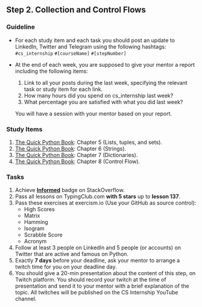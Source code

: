 ## Step 2. Collection and Control Flows

### Guideline

- For each study item and each task you should post an update to LinkedIn, Twitter and Telegram using the following hashtags:
`#cs_internship`
`#[courseName]`
`#[stepNumber]`

- At the end of each week, you are supposed to give your mentor a report including the following items:
  1. Link to all your posts during the last week, specifying the relevant task or study item for each link.
  2. How many hours did you spend on cs_internship last week?
  3. What percentage you are satisfied with what you did last week?
  
  You will have a session with your mentor based on your report.


### Study Items

  1. [The Quick Python Book](README.md): Chapter 5 (Lists, tuples, and sets).
  2. [The Quick Python Book](README.md): Chapter 6 (Strings).
  3. [The Quick Python Book](README.md): Chapter 7 (Dictionaries).
  4. [The Quick Python Book](README.md): Chapter 8 (Control Flow).
  
  
### Tasks

  1. Achieve [**Informed**](https://stackoverflow.com/help/badges/2600/informed) badge on StackOverflow.
  2. Pass all lessons on TypingClub.com **with 5 stars** up to **lesson 137**.
  3. Pass these exercises at exercism.io (Use your GitHub as source control):  
      - High Scores
      - Matrix
      - Hamming 
      - Isogram
      - Scrabble Score
      - Acronym  
  4. Follow at least 3 people on LinkedIn and 5 people (or accounts) on Twitter that are active and famous on Python.
  5. Exactly **7 days** before your deadline, ask your mentor to arrange a twitch time for you on your deadline day.
  6. You should give a 20-min presentation about the content of this step, on Twitch platform. You should record your twitch at the time of presentation and send it to your mentor with a brief explanation of the topic. All twitches will be published on the CS Internship YouTube channel.
